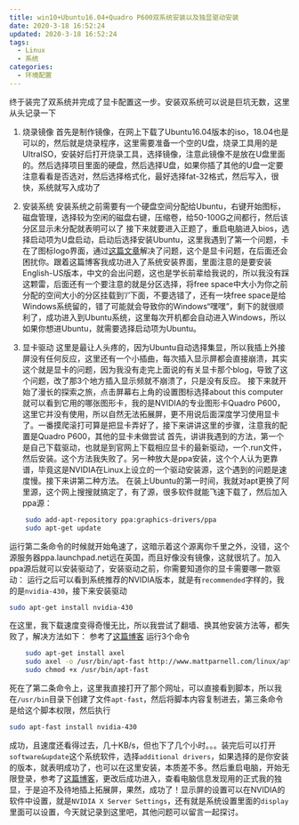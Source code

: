 ```yaml
---
title: win10+Ubuntu16.04+Quadro P600双系统安装以及独显驱动安装
date: 2020-3-18 16:52:24
updated: 2020-3-18 16:52:24
tags:
  - Linux
  - 系统
categories:
  - 环境配置
---
```


终于装完了双系统并完成了显卡配置这一步。安装双系统可以说是巨坑无数，这里从头记录一下

 1. 烧录镜像
 首先是制作镜像，在网上下载了Ubuntu16.04版本的iso，18.04也是可以的，然后就是烧录程序，这里需要准备一个空的U盘，烧录工具用的是UItraISO，安装好后打开烧录工具，选择镜像，注意此镜像不是放在U盘里面的。然后选择项目里面的硬盘，然后选择U盘，如果你插了其他的U盘一定要注意看看是否选对，然后选择格式化，最好选择fat-32格式，然后写入，很快，系统就写入成功了
 2. 安装系统
安装系统之前需要有一个硬盘空间分配给Ubuntu，右键开始图标，磁盘管理，选择较为空闲的磁盘右键，压缩卷，给50-100G之间都行，然后该分区显示未分配就表明可以了
	接下来就要进入正题了，重启电脑进入bios，选择启动项为U盘启动，启动后选择安装Ubuntu，这里我遇到了第一个问题，卡在了图标logo界面，通过[这篇文章](https://www.cnblogs.com/long5683/p/11178149.html)解决了问题，这个是显卡问题，在后面还会困扰你。跟着这篇博客我成功进入了系统安装界面，里面注意的是要安装English-US版本，中文的会出问题，这也是学长前辈给我说的，所以我没有踩这颗雷，后面还有一个要注意的就是分区选择，将free space中大小为你之前分配的空间大小的分区挂载到‘/’下面，不要选错了，还有一块free space是给Windows系统留的，错了可能就会导致你的Windows“嘿嘿”，剩下的就很顺利了，成功进入到Ubuntu系统，这里每次开机都会自动进入Windows，所以如果你想进Ubuntu，就需要选择启动项为Ubuntu。
	
 3. 显卡驱动
这里是最让人头疼的，因为Ubuntu自动选择集显，所以我插上外接屏没有任何反应，这里还有一个小插曲，每次插入显示屏都会直接崩溃，其实这个就是显卡的问题，因为我没有走完上面说的有关显卡那个blog，导致了这个问题，改了那3个地方插入显示频就不崩溃了，只是没有反应。
	接下来就开始了漫长的探索之旅，点击屏幕右上角的设置图标选择about this computer就可以看到它用的哪张图形卡，我的是NVIDIA的专业图形卡Quadro P600，这里它并没有使用，所以自然无法拓展屏，更不用说后面深度学习使用显卡了。一番摸爬滚打可算是把显卡弄好了，接下来讲讲这里的步骤，注意我的配置是Quadro P600，其他的显卡未做尝试
	首先，讲讲我遇到的方法，第一个是自己下载驱动，也就是到官网上下载相应显卡的最新驱动，一个.run文件，然后安装。这个方法我失败了。另一种放大是ppa安装，这个个人认为更靠谱，毕竟这是NVIDIA在Linux上设立的一个驱动安装源，这个遇到的问题是速度慢。接下来讲第二种方法。
	在装上Ubuntu的第一时间，我就对apt更换了阿里源，这个网上搜搜就搞定了，有了源，很多软件就能飞速下载了，然后加入ppa源：
	

```bash
	sudo add-apt-repository ppa:graphics-drivers/ppa
	sudo apt-get update
```
运行第二条命令的时候就开始龟速了，这暗示着这个源离你千里之外，没错，这个源服务器ppa.launchpad.net远在英国，而且好像没有镜像，这就很坑了。加入ppa源后就可以安装驱动了，安装驱动之前，你需要知道你的显卡需要哪一款驱动：
运行之后可以看到系统推荐的NVIDIA版本，就是有`recommended`字样的，我的是`nvidia-430`，接下来安装驱动
	

```bash
sudo apt-get install nvidia-430
```

在这里，我下载速度变得奇慢无比，所以我尝试了翻墙、换其他安装方法等，都失败了，解决方法如下：
参考了[这篇博客](https://learnku.com/articles/33436#ecff77)
运行3个命令
	

```bash
	sudo apt-get install axel
	sudo axel -o /usr/bin/apt-fast http://www.mattparnell.com/linux/apt-	fast/apt-fast.sh
	sudo chmod +x /usr/bin/apt-fast
```

死在了第二条命令上，这里我直接打开了那个网址，可以直接看到脚本，所以我在`/usr/bin`目录下创建了文件`apt-fast`，然后将脚本内容复制进去，第三条命令是给这个脚本权限，然后执行
	

```bash
sudo apt-fast install nvidia-430
```

成功，且速度还看得过去，几十KB/s，但也下了几个小时。。。装完后可以打开`software&update`这个系统软件，选择`additional drivers`，如果选择的是你安装的版本，就表明成功了，也可以在这里安装，本质差不多。然后重启电脑，开始无限登录，参考了[这篇博客](https://blog.csdn.net/kingthon/article/details/81151843)，更改后成功进入，查看电脑信息发现用的正式我的独显，于是迫不及待地插上拓展屏，果然，成功了！显示屏的设置可以在NVIDIA的软件中设置，就是`NVIDIA X Server Settings`，还有就是系统设置里面的`display`里面可以设置，今天就记录到这里吧，其他问题可以留言一起探讨。

